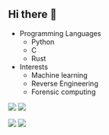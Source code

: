 ## Hi there 👋

- Programming Languages
  - Python 
  - C
  - Rust
- Interests
  - Machine learning
  - Reverse Engineering
  - Forensic computing

<p float="left">
  
  ![](https://github-profile-summary-cards.vercel.app/api/cards/repos-per-language?username=jacktallis&theme=github_dark)
  ![](https://github-profile-summary-cards.vercel.app/api/cards/most-commit-language?username=jacktallis&theme=github_dark)
  
</p>

<p float="left">
  
  ![](https://github-profile-summary-cards.vercel.app/api/cards/stats?username=jacktallis&theme=github_dark)
  ![](https://github-profile-summary-cards.vercel.app/api/cards/productive-time?username=jacktallis&theme=github_dark)

</p>


<!--
**JackTallis/JackTallis** is a ✨ _special_ ✨ repository because its `README.md` (this file) appears on your GitHub profile.

Here are some ideas to get you started:

- 🔭 I’m currently working on ...
- 🌱 I’m currently learning ...
- 👯 I’m looking to collaborate on ...
- 🤔 I’m looking for help with ...
- 💬 Ask me about ...
- 📫 How to reach me: ...
- 😄 Pronouns: ...
- ⚡ Fun fact: ...
-->
